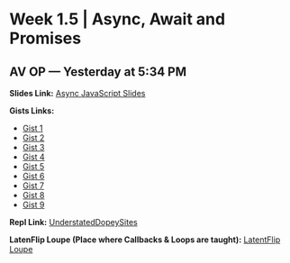 # Week 1.5 | Async, Await and Promises

## AV OP — Yesterday at 5:34 PM

**Slides Link:** [Async JavaScript Slides](https://appx-recordings.s3.ap-south-1.amazonaws.com/drm/100x/slides/Async+js.pdf)

**Gists Links:**

- [Gist 1](https://gist.github.com/hkirat/a75987a32fdfcab27672410930327f1a)
- [Gist 2](https://gist.github.com/hkirat/8e85f1bc53207ea878801c9f18aab016)
- [Gist 3](https://gist.github.com/hkirat/bd8ea48f26e4f2ba44204216377ba27c)
- [Gist 4](https://gist.github.com/hkirat/621d9168e39d99bcc14d767c912e9777)
- [Gist 5](https://gist.github.com/hkirat/75be07d3ea18f93cba907c85233b4217)
- [Gist 6](https://gist.github.com/hkirat/ceac2c9198f1411ba8f5aea3ada769f3)
- [Gist 7](https://gist.github.com/hkirat/9e00de2335d1ead90436adef68c9b2f9)
- [Gist 8](https://gist.github.com/hkirat/46580244f43ca2847cfd57664a3803b1)
- [Gist 9](https://gist.github.com/hkirat/9843537dfcaf48ea69df1ec4c4d9091d)

**Repl Link:** [UnderstatedDopeySites](https://replit.com/@100xdevs/UnderstatedDopeySites?v=1)

**LatenFlip Loupe (Place where Callbacks & Loops are taught):** [LatentFlip Loupe](http://latentflip.com/loupe/?code=JC5vbignYnV0dG9uJywgJ2NsaWNrJywgZnVuY3Rpb24gb25DbGljaygpIHsKICAgIHNldFRpbWVvdXQoZnVuY3Rpb24gdGltZXIoKSB7CiAgICAgICAgY29uc29sZS5sb2coJ1lvdSBjbGlja2VkIHRoZSBidXR0b24hJyk7ICAgIAogICAgfSwgMjAwMCk7Cn0pOwoKY29uc29sZS5sb2coIkhpISIpOwoKc2V0VGltZW91dChmdW5jdGlvbiB0aW1lb3V0KCkgewogICAgY29uc29sZS5sb2coIkNsaWNrIHRoZSBidXR0b24hIik7Cn0sIDUwMDApOwoKY29uc29sZS5sb2coIldlbGNvbWUgdG8gbG91cGUuIik7!!!PGJ1dHRvbj5DbGljayBtZSE8L2J1dHRvbj4%3D)
